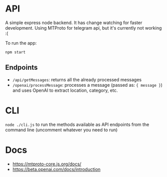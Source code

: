 # API
A simple express node backend. It has change watching for faster development.
Using MTProto for telegram api, but it's currently not working :(

To run the app:

`npm start`

## Endpoints

- `/api/getMessages`: returns all the already processed messages
- `/openai/processMessage`: processes a message (passed as: `{ message }`) and uses OpenAI to extract location, category, etc.

# CLI

`node ./cli.js` to run the methods available as API endpoints from the command line (uncomment whatever you need to run)

# Docs

- https://mtproto-core.js.org/docs/
- https://beta.openai.com/docs/introduction